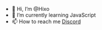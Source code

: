 - 👋 Hi, I’m @Hixo
- 🌱 I’m currently learning JavaScript
- 📫 How to reach me [Discord](discord.gg/users/744179276617613382)

<!---
Hixo23/Hixo23 is a ✨ special ✨ repository because its `README.md` (this file) appears on your GitHub profile.
You can click the Preview link to take a look at your changes.
--->

